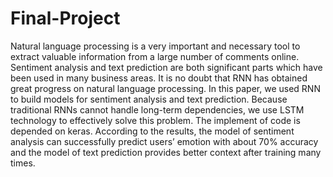 # Final-Project

Natural language processing is a very important and necessary tool to extract valuable information from a large number of comments online. Sentiment analysis and text prediction are both significant parts which have been used in many business areas. It is no doubt that RNN has obtained great progress on natural language processing. In this paper, we used RNN to build models for sentiment analysis and text prediction. Because traditional RNNs cannot handle long-term dependencies, we use LSTM technology to effectively solve this problem. The implement of code is depended on keras. According to the results, the model of sentiment analysis can successfully predict users’ emotion with about 70% accuracy and the model of text prediction provides better context after training many times. 
